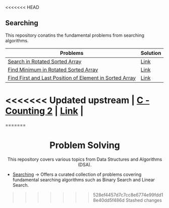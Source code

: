 <<<<<<< HEAD
## Searching
This repository conatins the fundamental problems from searching algorithms.

| Problems                                                              | Solution                                                                                     |
| --------------------------------------------------------------------- | -------------------------------------------------------------------------------------------- |
| [Search in Rotated Sorted Array](https://leetcode.com/problems/search-in-rotated-sorted-array/description/) | [Link](https://github.com/sanjay-1458/Problem-Solving/blob/main/Searching%201/Find%20First%20and%20Last%20Position%20of%20Element%20in%20Sorted%20Array.cpp) |
| [Find Minimum in Rotated Sorted Array](https://leetcode.com/problems/find-minimum-in-rotated-sorted-array/description/) | [Link](https://github.com/sanjay-1458/Problem-Solving/blob/main/Searching%201/Find%20Minimum%20in%20Rotated%20Sorted%20Array.cpp) |
| [Find First and Last Position of Element in Sorted Array](https://leetcode.com/problems/find-first-and-last-position-of-element-in-sorted-array/) | [Link](https://github.com/sanjay-1458/Problem-Solving/blob/main/Searching%201/Find%20First%20and%20Last%20Position%20of%20Element%20in%20Sorted%20Array.cpp) |
<<<<<<< Updated upstream
| [C - Counting 2](https://atcoder.jp/contests/abc231/tasks/abc231_c) | [Link](https://github.com/sanjay-1458/Problem-Solving/blob/main/Searching%201/C%20-%20Counting%202.cpp) |
=======
=======

<h1 align="center">Problem Solving</h1>

<p align="center">This repository covers various topics from Data Structures and Algorithms (DSA).</p>

- [Searching](https://github.com/sanjay-1458/Problem-Solving/blob/main/Searching%201/README.md) -> Offers a curated collection of problems covering fundamental searching algorithms such as Binary Search and Linear Search.


>>>>>>> 528ef4457d7c7cc8e6774e99fdd18e40dd5f486d
>>>>>>> Stashed changes
